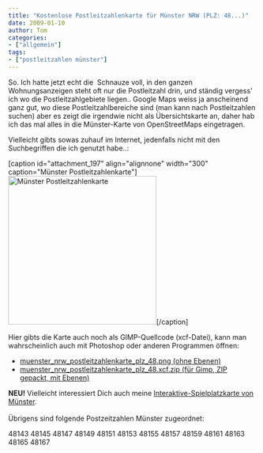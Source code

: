 ```yaml
---
title: "Kostenlose Postleitzahlenkarte für Münster NRW (PLZ: 48...)"
date: 2009-01-10
author: Tom
categories:
- ["allgemein"]
tags:
- ["postleitzahlen münster"]
---
```

So. Ich hatte jetzt echt die  Schnauze voll, in den ganzen Wohnungsanzeigen steht oft nur die Postleitzahl drin, und ständig vergess' ich wo die Postleitzahlgebiete liegen.. Google Maps weiss ja anscheinend ganz gut, wo diese Postleitzahlbereiche sind (man kann nach Postleitzahlen suchen) aber es zeigt die irgendwie nicht als Übersichtskarte an, daher hab ich das mal alles in die Münster-Karte von OpenStreetMaps eingetragen.

Vielleicht gibts sowas zuhauf im Internet, jedenfalls nicht mit den Suchbegriffen die ich genutzt habe..:

[caption id="attachment_197" align="alignnone" width="300" caption="Münster Postleitzahlenkarte"]<a title="Postleitzahlenkarte 48xxx Münster" href="http://www.channel23.de/blog/wp-content/uploads/2009/01/munster_nrw_postleitzahlenkarte_plz_48.png"><img class="size-medium wp-image-197" title="munster_nrw_postleitzahlenkarte_plz_48" src="http://www.channel23.de/blog/wp-content/uploads/2009/01/munster_nrw_postleitzahlenkarte_plz_48-300x300.png" alt="Münster Postleitzahlenkarte" width="300" height="300" /></a>[/caption]

<!--more-->

Hier gibts die Karte auch noch als GIMP-Quellcode (xcf-Datei), kann man wahrscheinlich auch mit Photoshop oder anderen Programmen öffnen:
<ul>
	<li><a href="http://www.channel23.de/blog/wp-content/uploads/2009/01/munster_nrw_postleitzahlenkarte_plz_48.png">muenster_nrw_postleitzahlenkarte_plz_48.png (ohne Ebenen)
</a></li>
	<li><a title="Münster Postleitzahlen Karte für GIMP" href="http://www.channel23.de/blog/wp-content/uploads/2009/01/munster_nrw_postleitzahlenkarte_plz_48xcf.zip">muenster_nrw_postleitzahlenkarte_plz_48.xcf.zip (für Gimp, ZIP gepackt, mit Ebenen)</a></li>
</ul>
<b>NEU!</b> Vielleicht interessiert Dich auch meine <a href="http://www.channel23.de/spielplaetze-in-muenster/">Interaktive-Spielplatzkarte von Münster</a>.
<br /><br />
Übrigens sind folgende Postzeitzahlen Münster zugeordnet:

48143
48145
48147
48149
48151
48153
48155
48157
48159
48161
48163
48165
48167